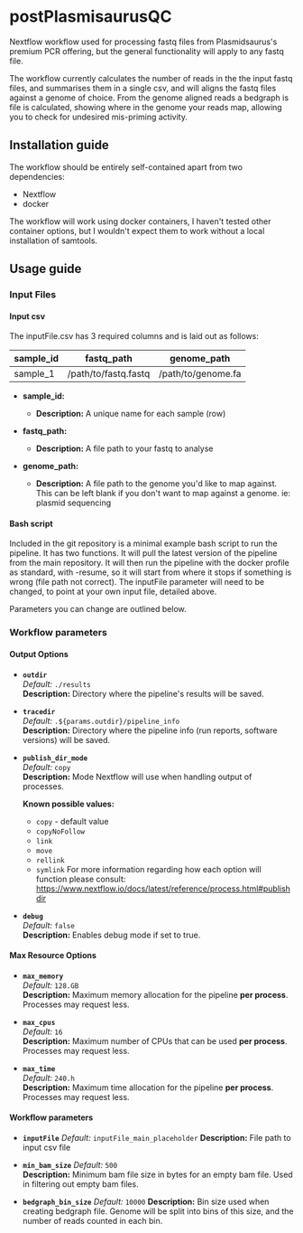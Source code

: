 # postPlasmisaurusQC
Nextflow workflow used for processing fastq files from Plasmidsaurus's premium PCR offering, but the general functionality will apply to any fastq file.

The workflow currently calculates the number of reads in the the input fastq files, and summarises them in a single csv, and will aligns the fastq files against a genome of choice. From the genome aligned reads a bedgraph is file is calculated, showing where in the genome your reads map, allowing you to check for undesired mis-priming activity.

## Installation guide
The workflow should be entirely self-contained apart from two dependencies:
 - Nextflow
 - docker

The workflow will work using docker containers, I haven't tested other container options, but I wouldn't expect them to work without a local installation of samtools.

## Usage guide

### Input Files

#### Input csv

The inputFile.csv has 3 required columns and is laid out as follows:

|sample_id |fastq_path           |genome_path        |
|----------|---------------------|-------------------|
|sample_1  |/path/to/fastq.fastq |/path/to/genome.fa |

- **sample_id:**
    - **Description:** A unique name for each sample (row)

- **fastq_path:**
    - **Description:** A file path to your fastq to analyse

- **genome_path:**
    - **Description:** A file path to the genome you'd like to map against. This can be left blank if you don't want to map against a genome. ie: plasmid sequencing

#### Bash script

Included in the git repository is a minimal example bash script to run the pipeline. It has two functions. It will pull the latest version of the pipeline from the main repository. It will then run the pipeline with the docker profile as standard, with -resume, so it will start from where it stops if something is wrong (file path not correct). The inputFile parameter will need to be changed, to point at your own input file, detailed above.

Parameters you can change are outlined below.

### Workflow parameters

#### Output Options

- **`outdir`**  
  _Default:_ `./results`  
  **Description:** Directory where the pipeline's results will be saved.

- **`tracedir`**  
  _Default:_ `.${params.outdir}/pipeline_info`  
  **Description:** Directory where the pipeline info (run reports, software versions) will be saved.

- **`publish_dir_mode`**  
  _Default:_ `copy`  
  **Description:** Mode Nextflow will use when handling output of processes.

  **Known possible values:**
  - `copy` - default value
  - `copyNoFollow`
  - `link`
  - `move`
  - `rellink`
  - `symlink`
  For more information regarding how each option will function please consult: https://www.nextflow.io/docs/latest/reference/process.html#publishdir

- **`debug`**  
  _Default:_ `false`  
  **Description:** Enables debug mode if set to true.

#### Max Resource Options

- **`max_memory`**  
  _Default:_ `128.GB`  
  **Description:** Maximum memory allocation for the pipeline **per process**. Processes may request less.

- **`max_cpus`**  
  _Default:_ `16`  
  **Description:** Maximum number of CPUs that can be used **per process**. Processes may request less.

- **`max_time`**  
  _Default:_ `240.h`  
  **Description:** Maximum time allocation for the pipeline **per process**. Processes may request less.

#### Workflow parameters

- **`inputFile`**
  _Default:_ `inputFile_main_placeholder`
  **Description:** File path to input csv file

- **`min_bam_size`**
  _Default:_ `500`  
  **Description:** Minimum bam file size in bytes for an empty bam file. Used in filtering out empty bam files.

- **`bedgraph_bin_size`**
  _Default:_ `10000`
  **Description:** Bin size used when creating bedgraph file. Genome will be split into bins of this size, and the number of reads counted in each bin.
